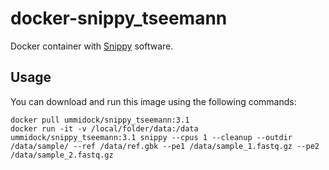 # docker-snippy_tseemann

Docker container with [Snippy](https://github.com/tseemann/snippy) software.

Usage
-----

You can download and run this image using the following commands:

    docker pull ummidock/snippy_tseemann:3.1
    docker run -it -v /local/folder/data:/data ummidock/snippy_tseemann:3.1 snippy --cpus 1 --cleanup --outdir /data/sample/ --ref /data/ref.gbk --pe1 /data/sample_1.fastq.gz --pe2 /data/sample_2.fastq.gz
